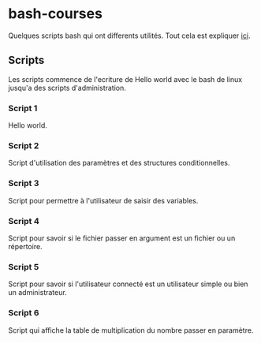 # bash-courses

Quelques scripts bash qui ont differents utilités. Tout cela est expliquer [ici](#scripts).

## Scripts

Les scripts commence de l'ecriture de Hello world avec le bash de linux jusqu'a des scripts d'administration.

### Script 1
Hello world.

### Script  2
Script d'utilisation des paramètres et des structures conditionnelles.

### Script  3
Script pour permettre à l'utilisateur de saisir des variables.

### Script 4
Script pour savoir si le fichier passer en argument est un fichier ou un répertoire.

### Script 5
Script pour savoir si l'utilisateur connecté est un utilisateur simple ou bien un administrateur.

### Script 6
Script qui affiche la table de multiplication du nombre passer en paramètre.
